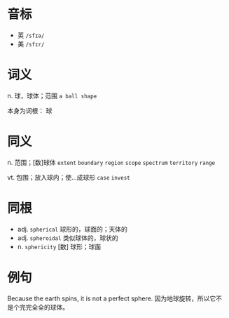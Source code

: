 # 音标

- 英 `/sfɪə/`
- 美 `/sfɪr/`

# 词义

n. 球，球体；范围
`a ball shape`



本身为词根： 球

# 同义

n. 范围；[数]球体
`extent` `boundary` `region` `scope` `spectrum` `territory` `range`

vt. 包围；放入球内；使…成球形
`case` `invest`

# 同根

- adj. `spherical` 球形的，球面的；天体的
- adj. `spheroidal` 类似球体的，球状的
- n. `sphericity` [数] 球形；球面

# 例句

Because the earth spins, it is not a perfect sphere.
因为地球旋转，所以它不是个完完全全的球体。


